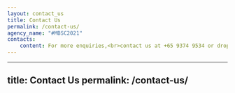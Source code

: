 ```yaml
---
layout: contact_us
title: Contact Us
permalink: /contact-us/
agency_name: "#MBSC2021"
contacts:
    content: For more enquiries,<br>contact us at +65 9374 9534 or drop us an<br>email at URA_mbsc@ura.gov.sg (email)
---
```

---
title: Contact Us
permalink: /contact-us/
---
